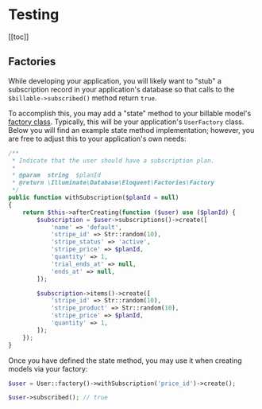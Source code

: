 # Testing

[[toc]]

## Factories

While developing your application, you will likely want to "stub" a subscription record in your application's database so that calls to the `$billable->subscribed()` method return `true`.

To accomplish this, you may add a "state" method to your billable model's [factory class](https://laravel.com/docs/database-testing#defining-model-factories). Typically, this will be your application's `UserFactory` class. Below you will find an example state method implementation; however, you are free to adjust this to your application's own needs:

```php
/**
 * Indicate that the user should have a subscription plan.
 *
 * @param  string  $planId
 * @return \Illuminate\Database\Eloquent\Factories\Factory
 */
public function withSubscription($planId = null)
{
    return $this->afterCreating(function ($user) use ($planId) {
        $subscription = $user->subscriptions()->create([
            'name' => 'default',
            'stripe_id' => Str::random(10),
            'stripe_status' => 'active',
            'stripe_price' => $planId,
            'quantity' => 1,
            'trial_ends_at' => null,
            'ends_at' => null,
        ]);

        $subscription->items()->create([
            'stripe_id' => Str::random(10),
            'stripe_product' => Str::random(10),
            'stripe_price' => $planId,
            'quantity' => 1,
        ]);
    });
}
```

Once you have defined the state method, you may use it when creating models via your factory:

```php
$user = User::factory()->withSubscription('price_id')->create();

$user->subscribed(); // true
```
